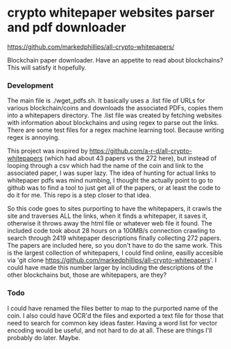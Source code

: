 # crypto whitepaper websites parser and pdf downloader

https://github.com/markedphillips/all-crypto-whitepapers/

Blockchain paper downloader. Have an appetite to read about blockchains? This will satisfy it hopefully.

### Development

The main file is ./wget_pdfs.sh. It basically uses a .list file of URLs for various blockchain/coins and downloads the associated PDFs, copies them into a whitepapers directory. The .list file was created by fetching websites with information about blockchains and using regex to parse out the links. There are some test files for a regex machine learning tool. Because writing regex is annoying.

This project was inspired by https://github.com/a-r-d/all-crypto-whitepapers (which had about 43 papers vs the 272 here), but instead of looping through a csv which had the name of the coin and link to the associated paper, I was super lazy. The idea of hunting for actual links to whitepaper pdfs was mind numbing, I thought the actually point to go to github was to find a tool to just get all of the papers, or at least the code to do it for me. This repo is a step closer to that idea.

So this code goes to sites purporting to have the whitepapers, it crawls the site and traverses ALL the links, when it finds a whitepaper, it saves it, otherwise it throws away the html file or whatever web file it found. The included code took about 28 hours on a 100MB/s connection crawling to search through 2419 whitepaper descriptions finally collecting 272 papers. The papers are included here, so you don't have to do the same work. This is the largest collection of whitepapers, I could find online, easilly accesible via 'git clone https://github.com/markedphillips/all-crypto-whitepapers'. I could have made this number larger by including the descriptions of the other blockchains but, those are whitepapers, are they?

### Todo

I could have renamed the files better to map to the purported name of the coin. I also could have OCR'd the files and exported a text file for those that need to search for common key ideas faster. Having a word list for vector encoding would be useful, and not hard to do at all. These are things I'll probably do later. Maybe.
